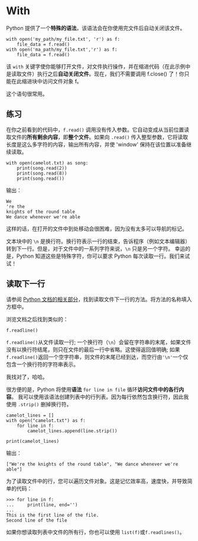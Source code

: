 # With

Python 提供了一个**特殊的语法**，该语法会在你使用完文件后自动关闭该文件。

```
with open('my_path/my_file.txt', 'r') as f:
    file_data = f.read()
with open('ma_path/my_file.txt','r') as f:
	file_data = f.read()
```

该 `with` 关键字使你能够打开文件，对文件执行操作，并在缩进代码（在此示例中是读取文件）执行之后**自动关闭文件**。现在，我们不需要调用 f.close() 了！你只能在此缩进块中访问文件对象 f。

这个语句很常用。

## 练习

在你之前看到的代码中，`f.read()` 调用没有传入参数。它自动变成从当前位置读取文件的**所有剩余内容**，即**整个文件**。如果向 `.read()` 传入整型参数，它将读取长度是这么多字符的内容，输出所有内容，并使 'window' 保持在该位置以准备继续读取。

```
with open(camelot.txt) as song:
    print(song.read(2))
    print(song.read(8))
    print(song.read())
```

输出：

```
We
're the 
knights of the round table
We dance whenever we're able
```

这样的话，在打开的文件中到处移动会很困难，因为没有太多可以导航的标记。

文本块中的 `\n` 是换行符。换行符表示一行的结束，告诉程序（例如文本编辑器）转到下一行。但是，对于文件中的一系列字符来说，`\n` 只是另一个字符。 幸运的是，Python 知道这些是特殊字符，你可以要求 Python 每次读取一行。我们来试试！

## 读取下一行

请参阅 [Python 文档的相关部分](https://docs.python.org/3/tutorial/inputoutput.html#reading-and-writing-files)，找到读取文件下一行的方法。将方法的名称填入方框中。

浏览文档之后找到类似的：

```
f.readline()
```

`f.readline()`从文件读取一行; 一个换行符（`\n`）会留在字符串的末尾，如果文件没有以换行符结尾，则只在文件的最后一行中省略。这使得返回值明确; 如果`f.readline()`返回一个空字符串，则文件的末尾已经到达，而空行由`'\n'`一个仅包含一个换行符的字符串表示。 

我找对了，哈哈。



很方便的是，Python 将使用**语法** `for line in file` 循环**访问文件中的各行内容**。 我可以使用该语法创建列表中的行列表。因为每行依然包含换行符，因此我使用 `.strip()` 删掉换行符。

```
camelot_lines = []
with open("camelot.txt") as f:
    for line in f:
        camelot_lines.append(line.strip())

print(camelot_lines)
```

输出：

```
["We're the knights of the round table", "We dance whenever we're able"]
```

为了读取文件中的行，您可以遍历文件对象。这是记忆效率高，速度快，并导致简单的代码： 

```
>>> for line in f:
...     print(line, end='')
...
This is the first line of the file.
Second line of the file
```

如果你想读取列表中文件的所有行，你也可以使用 `list(f)`或`f.readlines()`。 